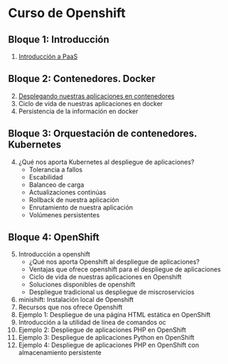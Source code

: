 # Curso de Openshift

## Bloque 1: Introducción

1. [Introducción a PaaS](curso/u01)

## Bloque 2: Contenedores. Docker

2. [Desplegando nuestras aplicaciones en contenedores](curso/u02)
2. Ciclo de vida de nuestras aplicaciones en docker
3. Persistencia de la información en docker

## Bloque 3: Orquestación de contenedores. Kubernetes

4. ¿Qué nos aporta Kubernetes al despliegue de aplicaciones?
    * Tolerancia a fallos
    * Escabilidad
    * Balanceo de carga
    * Actualizaciones continúas
    * Rollback de nuestra aplicación
    * Enrutamiento de nuestra aplicación
    * Volúmenes persistentes

## Bloque 4: OpenShift

5. Introducción a openshift
    * ¿Qué nos aporta Openshift al despliegue de aplicaciones?
    * Ventajas que ofrece openshift para el despliegue de aplicaciones
    * Ciclo de vida de nuestras aplicaciones en Openshift
    * Soluciones disponibles de openshift
    * Despliegue tradicional us despliegue de miscroservicios
6. minishift: Instalación local de Openshift
7. Recursos que nos ofrece Openshift
8. Ejemplo 1: Despliegue de una página HTML estática en OpenShift
9. Introducción a la utilidad de línea de comandos oc
10. Ejemplo 2: Despliegue de aplicaciones PHP en OpenShift
11. Ejemplo 3: Despliegue de aplicaciones Python en OpenShift
12. Ejemplo 4: Despliegue de aplicaciones PHP en OpenShift con almacenamiento persistente

